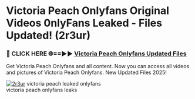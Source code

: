 # Victoria Peach Onlyfans Original Videos 0nlyFans Leaked - Files Updated! (2r3ur)

<h3>🔴 CLICK HERE 🌐==►► <a href="https://tinyurl.com/ms9xzufz" rel="nofollow">Victoria Peach Onlyfans Updated Files</a></h3>

Get Victoria Peach Onlyfans and all content. Now you can access all videos and pictures of Victoria Peach Onlyfans. New Updated Files 2025!

[![2r3ur](https://i.imgur.com/ppqm5kG.gif)](https://tinyurl.com/ms9xzufz)
victoria peach leaked onlyfans<br>
victoria peach onlyfans leaks